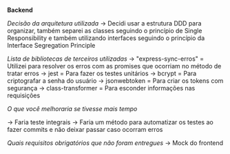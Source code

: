 **Backend**

*Decisão da arquitetura utilizada*
-> Decidi usar a estrutura DDD para organizar, também separei as classes seguindo o princípio de Single Responsibility e também utilizando interfaces seguindo o princípio da Interface Segregation Principle

*Lista de bibliotecas de terceiros utilizadas*
-> "express-sync-erros" = Utilizei para resolver os erros com as promises que ocorriam no método de tratar erros
-> jest = Para fazer os testes unitários
-> bcrypt = Para criptografar a senha do usuário
-> jsonwebtoken = Para criar os tokens com segurança
-> class-transformer = Para esconder informações nas requisições

*O que você melhoraria se tivesse mais tempo*

-> Faria teste integrais
-> Faria um método para automatizar os testes ao fazer commits e não deixar passar caso ocorram erros

*Quais requisitos obrigatórios que não foram entregues*
-> Mock do frontend